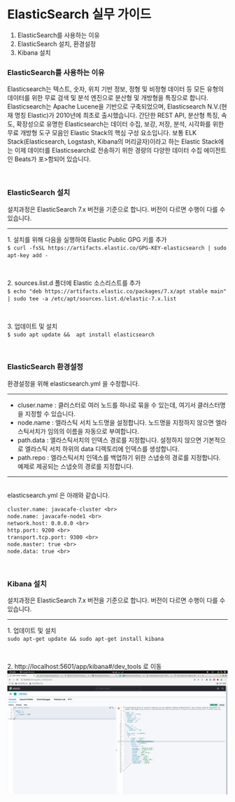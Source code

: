 # ElasticSearch 실무 가이드 
1. ElasticSearch를 사용하는 이유
2. ElasticSearch 설치, 환경설정
3. Kibana 설치

### ElasticSearch를 사용하는 이유
<p>Elasticsearch는 텍스트, 숫자, 위치 기반 정보, 정형 및 비정형 데이터 등 모든 유형의 데이터를 위한 무료 검색 및 분석 엔진으로 분산형 및 개방형을 특징으로 합니다. 
Elasticsearch는 Apache Lucene을 기반으로 구축되었으며, Elasticsearch N.V.(현재 명칭 Elastic)가 2010년에 최초로 출시했습니다. 
간단한 REST API, 분산형 특징, 속도, 확장성으로 유명한 Elasticsearch는 데이터 수집, 보강, 저장, 분석, 시각화를 위한 무료 개방형 도구 모음인 Elastic Stack의 핵심 구성 요소입니다. 
보통 ELK Stack(Elasticsearch, Logstash, Kibana의 머리글자)이라고 하는 Elastic Stack에는 이제 데이터를 Elasticsearch로 전송하기 위한 경량의 다양한 데이터 수집 에이전트인 Beats가 포>함되어 있습니다.</p>
<br>

### ElasticSearch 설치

<bold>설치과정은 ElasticSearch 7.x 버전을 기준으로 합니다. 버전이 다르면 수행이 다를 수 있습니다.</bold>
<hr>
<p>1. 설치를 위해 다음을 실행하여 Elastic Public GPG 키를 추가
<br>
<code>$ curl -fsSL https://artifacts.elastic.co/GPG-KEY-elasticsearch | sudo apt-key add - </code></p>
<br>
<p>2. sources.list.d 폴더에 Elastic 소스리스트를 추가
<br>
<code>$ echo "deb https://artifacts.elastic.co/packages/7.x/apt stable main" | sudo tee -a /etc/apt/sources.list.d/elastic-7.x.list </code> </p>
<br>
<p>3. 업데이트 및 설치
<br>
<code>$ sudo apt update &&  apt install elasticsearch </code></p>
<br>

### ElasticSearch 환경설정

<bold>환경설정을 위해 elasticsearch.yml 을 수정합니다.</bold>
<hr>
<ul>
<li>cluser.name : 클러스터로 여러 노드를 하나로 묶을 수 있는데, 여기서 클러스터명을 지정할 수 있습니다.</li>
<li>node.name : 엘라스틱 서치 노드명을 설정합니다. 노드명을 지정하지 않으면 엘라스틱서치가 임의의 이름을 자동으로 부여합니다.</li>
<li>path.data : 엘라스틱서치의 인덱스 경로를 지정합니다. 설정하지 않으면 기본적으로 엘라스틱 서치 하위의 data 디렉토리에 인덱스를 생성합니다.</li>
<li>path.repo : 엘라스틱서치 인덱스를 백업하기 위한 스냅숏의 경로를 지정합니다. 예제로 제공되는 스냅숏의 경로를 지정합니다.</li>
</ul>
<hr><br>
elasticsearch.yml 은 아래와 같습니다.

~~~
cluster.name: javacafe-cluster <br>
node.name: javacafe-node1 <br>
network.host: 0.0.0.0 <br>
http.port: 9200 <br>
transport.tcp.port: 9300 <br>
node.master: true <br>
node.data: true <br>
~~~

<br>

### Kibana 설치

<bold>설치과정은 ElasticSearch 7.x 버전을 기준으로 합니다. 버전이 다르면 수행이 다를 수 있습니다.</bold>
<hr>
<p>1. 업데이트 및 설치
<br>
<code>sudo apt-get update && sudo apt-get install kibana</code></p>
<br>
<p>2. http://localhost:5601/app/kibana#/dev_tools 로 이동
<br>
<img src="./img/result.png">
<br>

